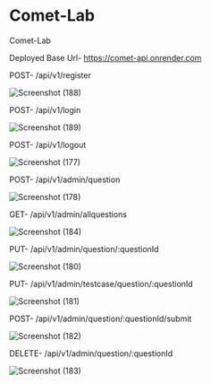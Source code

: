 # Comet-Lab

Comet-Lab

Deployed Base Url- https://comet-api.onrender.com


POST- /api/v1/register

![Screenshot (188)](https://github.com/Jatin742/Comet-Lab/assets/112273774/2d252e41-68ac-4e57-ae11-ea1d7976f8ba)

POST- /api/v1/login

![Screenshot (189)](https://github.com/Jatin742/Comet-Lab/assets/112273774/74c26d79-a0d2-4314-abc2-53d7f66fb336)

POST- /api/v1/logout

![Screenshot (177)](https://github.com/Jatin742/Comet-Lab/assets/112273774/e07238b9-94f1-40e9-96a8-165cd24a1339)


POST- /api/v1/admin/question

![Screenshot (178)](https://github.com/Jatin742/Comet-Lab/assets/112273774/ea962c5d-23dd-40e0-89a5-9ae7dd5fac9f)

GET- /api/v1/admin/allquestions

![Screenshot (184)](https://github.com/Jatin742/Comet-Lab/assets/112273774/7c2296f7-94b5-490e-bb17-521131399172)


PUT- /api/v1/admin/question/:questionId

![Screenshot (180)](https://github.com/Jatin742/Comet-Lab/assets/112273774/f23a986d-35a0-4ded-bee6-e68e6513c364)


PUT- /api/v1/admin/testcase/question/:questionId

![Screenshot (181)](https://github.com/Jatin742/Comet-Lab/assets/112273774/d9d8e37a-e362-473f-8f9b-96fcae5324a5)

POST- /api/v1/admin/question/:questionId/submit

![Screenshot (182)](https://github.com/Jatin742/Comet-Lab/assets/112273774/9078f7d9-a76e-4cc0-8d79-8036296a2d32)

DELETE- /api/v1/admin/question/:questionId

![Screenshot (183)](https://github.com/Jatin742/Comet-Lab/assets/112273774/ebd2184a-46fa-4065-b373-fae83cfc38d3)
